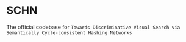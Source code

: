 # SCHN
The official codebase for `Towards Discriminative Visual Search via Semantically Cycle-consistent Hashing Networks`
